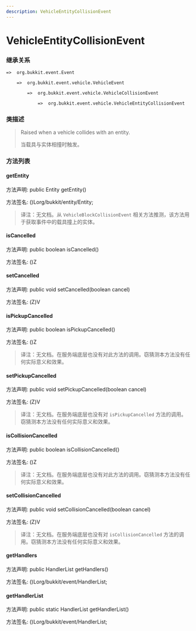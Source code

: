 ```yaml
---
description: VehicleEntityCollisionEvent
---
```


# VehicleEntityCollisionEvent

### 继承关系

    =>  org.bukkit.event.Event

        =>  org.bukkit.event.vehicle.VehicleEvent

            =>  org.bukkit.event.vehicle.VehicleCollisionEvent

                =>  org.bukkit.event.vehicle.VehicleEntityCollisionEvent

### 类描述

> Raised when a vehicle collides with an entity.
>
> 当载具与实体相撞时触发。

### 方法列表

#### getEntity

方法声明: public Entity getEntity()

方法签名: ()Lorg/bukkit/entity/Entity;

> 译注：无文档。从 `VehicleBlockCollisionEvent` 相关方法推测，该方法用于获取事件中的载具撞上的实体。

#### isCancelled

方法声明: public boolean isCancelled()

方法签名: ()Z

#### setCancelled

方法声明: public void setCancelled(boolean cancel)

方法签名: (Z)V

#### isPickupCancelled

方法声明: public boolean isPickupCancelled()

方法签名: ()Z

> 译注：无文档。在服务端底层也没有对此方法的调用。窃猜测本方法没有任何实际意义和效果。

#### setPickupCancelled

方法声明: public void setPickupCancelled(boolean cancel)

方法签名: (Z)V

> 译注：无文档。在服务端底层也没有对 `isPickupCancelled` 方法的调用。窃猜测本方法没有任何实际意义和效果。

#### isCollisionCancelled

方法声明: public boolean isCollisionCancelled()

方法签名: ()Z

> 译注：无文档。在服务端底层也没有对此方法的调用。窃猜测本方法没有任何实际意义和效果。

#### setCollisionCancelled

方法声明: public void setCollisionCancelled(boolean cancel)

方法签名: (Z)V

> 译注：无文档。在服务端底层也没有对 `isCollisionCancelled` 方法的调用。窃猜测本方法没有任何实际意义和效果。

#### getHandlers

方法声明: public HandlerList getHandlers()

方法签名: ()Lorg/bukkit/event/HandlerList;

#### getHandlerList

方法声明: public static HandlerList getHandlerList()

方法签名: ()Lorg/bukkit/event/HandlerList;